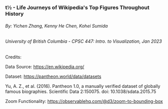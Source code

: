 ### t½ - Life Journeys of Wikipedia's Top Figures Throughout History
 ###### By: Yichen Zhang, Kenny He Chen, Kohei Sumida
  ###### University of British Columbia - CPSC 447: Intro. to Visualization, Jan 2023




Credits:

Data Source: https://en.wikipedia.org/

Dataset:
https://pantheon.world/data/datasets

Yu, A. Z., et al. (2016). Pantheon 1.0, a manually verified dataset of globally famous biographies. Scientific Data 2:150075. doi: 10.1038/sdata.2015.75

Zoom Functionality: https://observablehq.com/@d3/zoom-to-bounding-box
